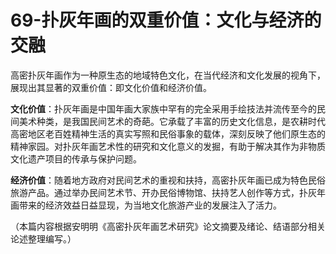 # 69-扑灰年画的双重价值：文化与经济的交融

高密扑灰年画作为一种原生态的地域特色文化，在当代经济和文化发展的视角下，展现出其显著的双重价值：即文化价值和经济价值。

**文化价值**：扑灰年画是中国年画大家族中罕有的完全采用手绘技法并流传至今的民间美术种类，是我国民间艺术的奇葩。它承载了丰富的历史文化信息，是农耕时代高密地区老百姓精神生活的真实写照和民俗事象的载体，深刻反映了他们原生态的精神家园。对扑灰年画艺术性的研究和文化意义的发掘，有助于解决其作为非物质文化遗产项目的传承与保护问题。

**经济价值**：随着地方政府对民间艺术的重视和扶持，高密扑灰年画已成为特色民俗旅游产品。通过举办民间艺术节、开办民俗博物馆、扶持艺人创作等方式，扑灰年画带来的经济效益日益显现，为当地文化旅游产业的发展注入了活力。

（本篇内容根据安明明《高密扑灰年画艺术研究》论文摘要及绪论、结语部分相关论述整理编写。）
